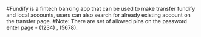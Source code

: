 #Fundify is a fintech banking app that can be used to make transfer fundify and local accounts, users can also search for already existing account on the transfer page.
#Note: There are set of allowed pins on the password enter page - (1234) , (5678).
